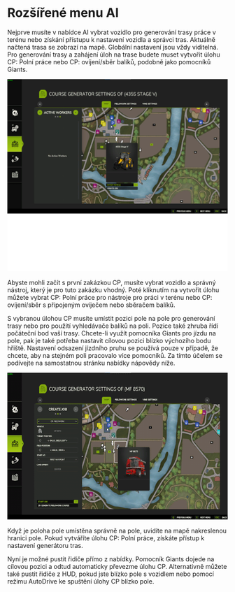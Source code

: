 # Rozšířené menu AI


Nejprve musíte v nabídce AI vybrat vozidlo pro generování trasy práce v terénu nebo získání přístupu k nastavení vozidla a správci tras.
Aktuálně načtená trasa se zobrazí na mapě.
Globální nastavení jsou vždy viditelná.
Pro generování trasy a zahájení úloh na trase budete muset vytvořit úlohu CP: Polní práce nebo CP: ovíjení/sběr balíků, podobně jako pomocníků Giants.


![Image](assets/images/startjobmenuhelp_0_0_1024_895.png)


Abyste mohli začít s první zakázkou CP, musíte vybrat vozidlo a správný nástroj, který je pro tuto zakázku vhodný.
Poté kliknutím na vytvořit úlohu můžete vybrat CP: Polní práce pro nástroje pro práci v terénu nebo CP: ovíjení/sběr
s připojeným ovíječem nebo sběračem balíků.



S vybranou úlohou CP musíte umístit pozici pole na pole pro generování trasy nebo pro použití vyhledávače balíků na poli.
Pozice také zhruba řídí počáteční bod vaší trasy.
Chcete-li využít pomocníka Giants pro jízdu na pole, pak je také potřeba nastavit cílovou pozici blízko výchozího bodu hřiště.
Nastavení odsazení jízdního pruhu se používá pouze v případě, že chcete, aby na stejném poli pracovalo více pomocníků. Za tímto účelem se podívejte na samostatnou stránku nabídky nápovědy níže.


![Image](assets/images/readyjobmenuhelp_0_0_765_510.png)


Když je poloha pole umístěna správně na pole, uvidíte na mapě nakreslenou hranici pole.
Pokud vytváříte úlohu CP: Polní práce, získáte přístup k nastavení generátoru tras.



Nyní je možné pustit řidiče přímo z nabídky. Pomocník Giants dojede na cílovou pozici a odtud automaticky převezme úlohu CP.
Alternativně můžete také pustit řidiče z HUD, pokud jste blízko pole s vozidlem nebo pomocí režimu AutoDrive ke spuštění úlohy CP blízko pole.


